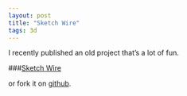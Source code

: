 ```yaml
---
layout: post
title: "Sketch Wire"
tags: 3d
---
```


I recently published an old project that’s a lot of fun.

###[Sketch Wire](http://robincwillis.github.io/SketchWire/ "Project Page")

or fork it on [github](https://github.com/robincwillis/SketchWire).

